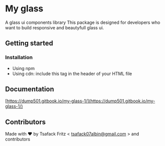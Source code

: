 # My glass
A glass ui components library
This package is designed for developers who want to build responsive and beautyfull glass ui.

## Getting started

### Installation
* Using npm
* Using cdn:
  include this tag in the header of your HTML file <link rel="stylesheet" href="https://unpkg.com/my-glass@1.0.0/dist/css/my-glass.css">

## Documentation
[https://dump501.gitbook.io/my-glass-1/](https://dump501.gitbook.io/my-glass-1/)

## Contributors
Made with ❤️ by Tsafack Fritz < tsafack07albin@gmail.com > and contributors

